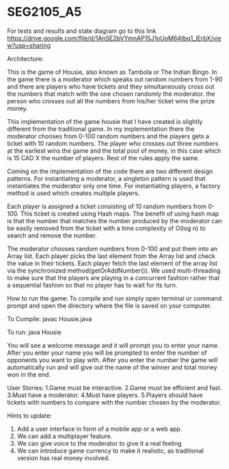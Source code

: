 # SEG2105_A5

For tests and results and state diagram go to this link https://drive.google.com/file/d/1AnSE2bVYmnAP15J1oUoM64tbq1_lErbX/view?usp=sharing

Architecture: 

This is the game of Housie, also known as Tambola or The Indian Bingo. In the game there is a moderator which speaks out random numbers from 1-90 and there are players who have tickets and they simultaneously cross out the numbers that match with the one chosen randomly the moderator. the person who crosses out all the numbers from his/her ticket wins the prize money.

This implementation of the game housie that I have created is slightly different from the traditional game. In my implementation there the moderator chooses from 0-100 random numbers and the players gets a ticket with 10 random numbers. The player who crosses out three numbers at the earliest wins the game and the total pool of money, in this case which is 15 CAD X the number of players. Rest of the rules apply the same.

Coming on the implementation of the code there are two different design patterns. For instantiating a moderator, a singleton pattern is used that instantiates the moderator only one time. For instantiating players, a factory method is used which creates multiple players.

Each player is assigned a ticket consisting of 10 random numbers from 0-100. This ticket is created using Hash maps. The benefit of using hash map is that the number that matches the number produced by the moderator can be easily removed from the ticket with a time complexity of O(log n) to search and remove the number.

The moderator chooses random numbers from 0-100 and put them into an Array list. Each player picks the last element from the Array list and check the value in their tickets. Each player fetch the last element of the array list via the synchronized method(getOrAddNumber()). We used multi-threading to make sure that the players are playing in a concurrent fashion rather that a sequential fashion so that no player has to wait for its turn.


How to run the game:
To compile and run simply open terminal or command prompt and open the directory where the file is saved on your computer.

To Compile: 
javac Housie.java

To run: 
java Housie

You will see a welcome message and it will prompt you to enter your name. After you enter your name you will be prompted to enter the number of opponents you want to play with. After you enter the number the game will automatically run and will give out the name of the winner and total money won in the end.

User Stories:
1.Game must be interactive.
2.Game must be efficient and fast.
3.Must have a moderator.
4.Must have players.
5.Players should have tickets with numbers to compare with the number chosen by the moderator.

Hints to update:
1.	Add a user interface in form of a mobile app or a web app.
2.	We can add a multiplayer feature.
3.	We can give voice to the moderator to give it a real feeling
4.	We can introduce game currency to make it realistic, as traditional version has real money involved.


